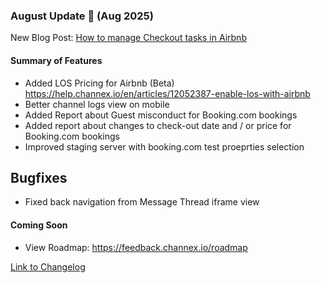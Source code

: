### August Update 🚀 (Aug 2025)

New Blog Post: [How to manage Checkout tasks in Airbnb](https://channex.io/blog/airbnb-checkout-instructions-channex)



#### Summary of Features
- Added LOS Pricing for Airbnb (Beta) https://help.channex.io/en/articles/12052387-enable-los-with-airbnb
- Better channel logs view on mobile
- Added Report about Guest misconduct for Booking.com bookings
- Added report about changes to check-out date and / or price for Booking.com bookings
- Improved staging server with booking.com test proeprties selection
  
## Bugfixes

- Fixed back navigation from Message Thread iframe view

#### Coming Soon
- View Roadmap: https://feedback.channex.io/roadmap

[Link to Changelog](https://docs.channex.io/changelog)

